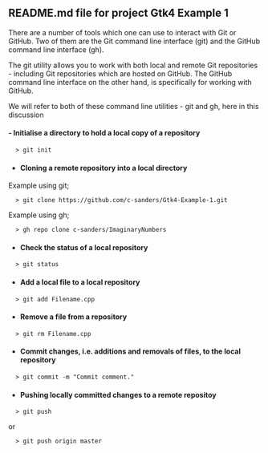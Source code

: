 ## README.md file for project Gtk4 Example 1


There are a number of tools which one can use to interact with Git or GitHub. Two of them
are the Git command line interface (git) and the GitHub command line interface (gh).

The git utility allows you to work with both local and remote Git repositories - including Git
repositories which are hosted on GitHub. The GitHub command line interface on the other hand,
is specifically for working with GitHub.

We will refer to both of these command line utilities - git and gh, here in this discussion

#### - Initialise a directory to hold a local copy of a repository
```
  > git init
```

* #### Cloning a remote repository into a local directory

Example using git;
```
  > git clone https://github.com/c-sanders/Gtk4-Example-1.git
```

Example using gh;
```
  > gh repo clone c-sanders/ImaginaryNumbers
```

* #### Check the status of a local repository
```
  > git status
```

* #### Add a local file to a local repository
```
  > git add Filename.cpp
```

* #### Remove a file from a repository
```
  > git rm Filename.cpp
```

* #### Commit changes, i.e. additions and removals of files, to the local repository
```
  > git commit -m "Commit comment."
```

* #### Pushing locally committed changes to a remote repositoy
```
  > git push
```
or
```
  > git push origin master
```